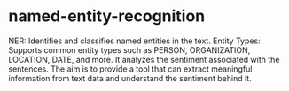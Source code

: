 # named-entity-recognition
NER: Identifies and classifies named entities in the text.
Entity Types: Supports common entity types such as PERSON, ORGANIZATION, LOCATION, DATE, and more.
It analyzes the sentiment associated with the sentences. 
The aim is to provide a tool that can extract meaningful information from text data and understand the sentiment behind it.

